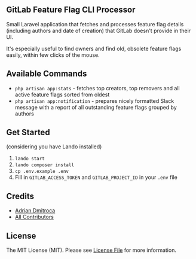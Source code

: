 ## GitLab Feature Flag CLI Processor

Small Laravel application that fetches and processes
feature flag details (including authors and date of creation)
that GitLab doesn't provide in their UI.

It's especially useful to find owners and find old, obsolete
feature flags easily, within few clicks of the mouse.

## Available Commands

- `php artisan app:stats` - fetches top creators, top removers and all active feature flags sorted from oldest
- `php artisan app:notification` - prepares nicely formatted Slack message with a report of all outstanding feature flags grouped by authors

## Get Started

(considering you have Lando installed)

1. `lando start`
1. `lando composer install`
2. `cp .env.example .env`
3. Fill in `GITLAB_ACCESS_TOKEN` and `GITLAB_PROJECT_ID` in your `.env` file

## Credits

- [Adrian Dmitroca](https://github.com/adriandmitroca)
- [All Contributors](../../contributors)

## License

The MIT License (MIT). Please see [License File](LICENSE.md) for more information.
